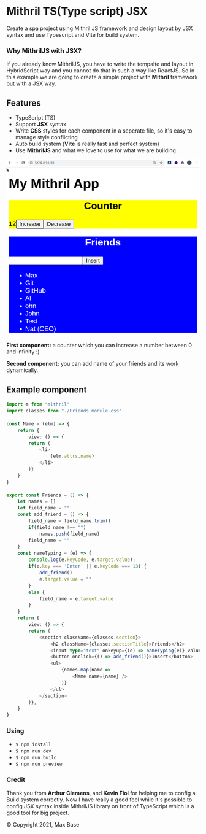 # Mithril TS(Type script) JSX

Create a spa project using Mithril JS framework and design layout by JSX syntax and use Typescript and Vite for build system.

### Why MithrilJS with JSX?

If you already know MithrilJS, you have to write the tempalte and layout in HybridScript way and you cannot do that in such a way like ReactJS.
So in this example we are going to create a simple project with **Mithril** framework but with a JSX way.

## Features

- TypeScript (TS)
- Support **JSX** syntax
- Write **CSS** styles for each component in a seperate file, so it's easy to manage style conflicting
- Auto build system (**Vite** is really fast and perfect system)
- Use **MithrilJS** and what we love to use for what we are building

[![Mithril-JS/Type script with support of JSX syntax](preview.png)](https://basemax.github.io/MithrilTS-JSX/dist/)

**First component:** a counter which you can increase a number between 0 and infinity :)

**Second component:** you can add name of your friends and its work dynamically.

## Example component

```typescript
import m from "mithril"
import classes from "./Friends.module.css"

const Name = (elm) => {
    return {
        view: () => {
        return (
            <li>
                {elm.attrs.name}
            </li>
        )}
    }
}

export const Friends = () => {
    let names = []
    let field_name = ""
    const add_friend = () => {
        field_name = field_name.trim()
        if(field_name !== "")
            names.push(field_name)
        field_name = ""
    }
    const nameTyping = (e) => {
        console.log(e.keyCode, e.target.value);
        if(e.key === 'Enter' || e.keyCode === 13) {
            add_friend()
            e.target.value = ""
        }
        else {
            field_name = e.target.value
        }
    }
    return {
        view: () => {
        return (
            <section className={classes.section}>
                <h2 className={classes.sectionTitle}>Friends</h2>
                <input type="text" onkeyup={(e) => nameTyping(e)} value={field_name} />
                <button onclick={() => add_friend()}>Insert</button>
                <ul>
                    {names.map(name =>
                        <Name name={name} />
                    )}
                </ul>
            </section>
        )},
    }
}
```
### Using

- `$ npm install`
- `$ npm run dev`
- `$ npm run build`
- `$ npm run preview`

### Credit

Thank you from **Arthur Clemens**, and **Kevin Fiol** for helping me to config a Build system correctly. Now I have really a good feel while it's possible to config JSX syntax inside MithrilJS library on front of TypeScript which is a good tool for big project.

© Copyright 2021, Max Base
